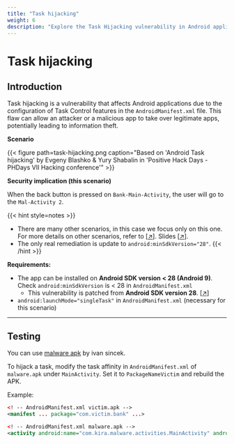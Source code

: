 ```yaml
---
title: "Task hijacking"
weight: 6
description: "Explore the Task Hijacking vulnerability in Android applications. Learn how misconfigured AndroidManifest.xml settings can allow malicious apps to take over legitimate ones, potentially leading to information theft."
---
```


# Task hijacking

## Introduction

Task hijacking is a vulnerability that affects Android applications due to the configuration of Task Control features in the `AndroidManifest.xml` file. This flaw can allow an attacker or a malicious app to take over legitimate apps, potentially leading to information theft.

**Scenario**

{{< figure path=task-hijacking.png caption="Based on 'Android Task hijacking' by Evgeny Blashko & Yury Shabalin in 'Positive Hack Days - PHDays VII Hacking conference'" >}}

**Security implication (this scenario)**

When the back button is pressed on `Bank-Main-Activity`, the user will go to the `Mal-Activity 2`.

{{< hint style=notes >}}
* There are many other scenarios, in this case we focus only on this one. For more details on other scenarios, refer to \[[↗](https://www.youtube.com/watch?v=lLBeoufO_Bc)]. Slides \[[↗](https://www.slideshare.net/slideshow/android-task-hijacking/76515201)].
* The only real remediation is update to `android:minSdkVersion="28"`.
{{< /hint >}}

**Requirements:**

* The app can be installed on **Android SDK version < 28 (Android 9)**. Check `android:minSdkVersion` is < 28 in `AndroidManifest.xml`
  * This vulnerability is patched from **Android SDK version 28**. \[[↗](https://developer.android.com/privacy-and-security/risks/strandhogg)]
* `android:launchMode="singleTask"` in `AndroidManifest.xml` (necessary for this scenario)

---

## Testing

You can use [malware apk](https://github.com/ivan-sincek/malware-apk) by ivan sincek.

To hijack a task, modify the task affinity in `AndroidManifest.xml` of `malware.apk` under `MainActivity`. Set it to `PackageNameVictim` and rebuild the APK.

Example:

```xml
<! -- AndroidManifest.xml victim.apk -->
<manifest ... package="com.victim.bank" ...>

<! -- AndroidManifest.xml malware.apk -->
<activity android:name="com.kira.malware.activities.MainActivity" android:exported="true" android:taskAffinity="com.victim.bank" ...>
```
